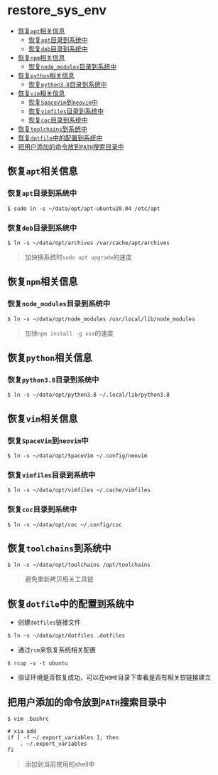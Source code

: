 # restore_sys_env

<!-- vim-markdown-toc GFM -->

* [恢复`apt`相关信息](#恢复apt相关信息)
  - [恢复`apt`目录到系统中](#恢复apt目录到系统中)
  - [恢复`deb`目录到系统中](#恢复deb目录到系统中)
* [恢复`npm`相关信息](#恢复npm相关信息)
  - [恢复`node_modules`目录到系统中](#恢复node_modules目录到系统中)
* [恢复`python`相关信息](#恢复python相关信息)
  - [恢复`python3.8`目录到系统中](#恢复python38目录到系统中)
* [恢复`vim`相关信息](#恢复vim相关信息)
  - [恢复`SpaceVim`到`neovim`中](#恢复spacevim到neovim中)
  - [恢复`vimfiles`目录到系统中](#恢复vimfiles目录到系统中)
  - [恢复`coc`目录到系统中](#恢复coc目录到系统中)
* [恢复`toolchains`到系统中](#恢复toolchains到系统中)
* [恢复`dotfile`中的配置到系统中](#恢复dotfile中的配置到系统中)
* [把用户添加的命令放到`PATH`搜索目录中](#把用户添加的命令放到path搜索目录中)

<!-- vim-markdown-toc -->

## 恢复`apt`相关信息

### 恢复`apt`目录到系统中

```shell
$ sudo ln -s ~/data/opt/apt-ubuntu20.04 /etc/apt
```

### 恢复`deb`目录到系统中

```shell
$ ln -s ~/data/opt/archives /var/cache/apt/archives
```

> 加快换系统时`sudo apt upgrade`的速度

## 恢复`npm`相关信息

### 恢复`node_modules`目录到系统中

```shell
$ ln -s ~/data/opt/node_modules /usr/local/lib/node_modules
```

> 加快`npm install -g xxx`的速度

## 恢复`python`相关信息

### 恢复`python3.8`目录到系统中

```shell
$ ln -s ~/data/opt/python3.8 ~/.local/lib/python3.8
```

## 恢复`vim`相关信息

### 恢复`SpaceVim`到`neovim`中

```shell
$ ln -s ~/data/opt/SpaceVim ~/.config/neovim
```

### 恢复`vimfiles`目录到系统中

```shell
$ ln -s ~/data/opt/vimfiles ~/.cache/vimfiles
```

### 恢复`coc`目录到系统中

```shell
$ ln -s ~/data/opt/coc ~/.config/coc
```

## 恢复`toolchains`到系统中

```shell
$ ln -s ~/data/opt/toolchains /opt/toolchains
```

> 避免重新拷贝相关工具链

## 恢复`dotfile`中的配置到系统中

* 创建`dotfiles`链接文件

```shell
$ ln -s ~/data/opt/dotfiles .dotfiles
```

* 通过`rcm`来恢复系统相关配置

```shell
$ rcup -v -t ubuntu
```

* 验证环境是否恢复成功，可以在`HOME`目录下查看是否有相关软链接建立


## 把用户添加的命令放到`PATH`搜索目录中

```shell
$ vim .bashrc

# xia add
if [ -f ~/.export_variables ]; then
    . ~/.export_variables
fi
```

> 添加到当前使用的shell中

